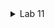 
<details>
<summary>Lab 11</summary>

<br/>

Configure Jenkins

![](screenshots/1.png)

<br/>

Setup build commands

![](screenshots/2.png)

<br/>

Application is running

![](screenshots/3.png)

</details>

<br/>
